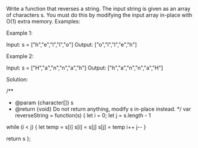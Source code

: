  Write a function that reverses a string. The input string is given as an array of characters s. You must do this by modifying the input array in-place with O(1) extra memory.
Examples:

Example 1:


Input: s = ["h","e","l","l","o"]
Output: ["o","l","l","e","h"]
  

Example 2:


Input: s = ["H","a","n","n","a","h"]
Output: ["h","a","n","n","a","H"]
  
Solution:

/**
 * @param {character[]} s
 * @return {void} Do not return anything, modify s in-place instead.
 */
var reverseString = function(s) {
    let i = 0;
let j = s.length - 1

while (i < j) {
  let temp = s[i]
  s[i] = s[j]
  s[j] = temp
  i++
  j--
}

return s
};